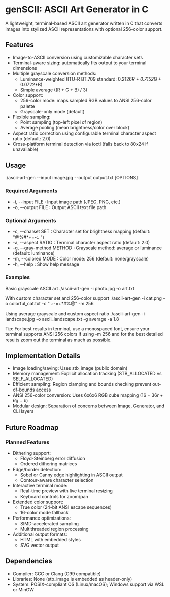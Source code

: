 # genSCII: ASCII Art Generator in C

A lightweight, terminal-based ASCII art generator written in C that converts images into stylized ASCII representations with optional 256-color support.

## Features

- Image-to-ASCII conversion using customizable character sets
- Terminal-aware sizing: automatically fits output to your terminal dimensions
- Multiple grayscale conversion methods:
  - Luminance-weighted (ITU-R BT.709 standard: 0.2126*R + 0.7152*G + 0.0722*B)
  - Simple average ((R + G + B) / 3)
- Color support:
  - 256-color mode: maps sampled RGB values to ANSI 256-color palette
  - Grayscale-only mode (default)
- Flexible sampling:
  - Point sampling (top-left pixel of region)
  - Average pooling (mean brightness/color over block)
- Aspect ratio correction using configurable terminal character aspect ratio (default: 2.0)
- Cross-platform terminal detection via ioctl (falls back to 80x24 if unavailable)

## Usage

./ascii-art-gen --input image.jpg --output output.txt [OPTIONS]

### Required Arguments

- -i, --input FILE      : Input image path (JPEG, PNG, etc.)
- -o, --output FILE     : Output ASCII text file path

### Optional Arguments

- -c, --charset SET        : Character set for brightness mapping (default: "@%#*+=-:. ")
- -a, --aspect RATIO       : Terminal character aspect ratio (default: 2.0)
- -g, --gray-method METHOD : Grayscale method: average or luminance (default: luminance)
- -m, --colored MODE       : Color mode: 256 (default: none/grayscale)
- -h, --help               : Show help message

### Examples

Basic grayscale ASCII art
./ascii-art-gen -i photo.jpg -o art.txt

With custom character set and 256-color support
./ascii-art-gen -i cat.png -o colorful_cat.txt -c " .:-=+*#%@" -m 256

Using average grayscale and custom aspect ratio
./ascii-art-gen -i landscape.jpg -o ascii_landscape.txt -g average -a 1.8

Tip: For best results in terminal, use a monospaced font, ensure your terminal supports ANSI 256 colors if using -m 256 and for the best detailed results zoom out the terminal as much as possible.

## Implementation Details

- Image loading/saving: Uses stb_image (public domain)
- Memory management: Explicit allocation tracking (STB_ALLOCATED vs SELF_ALLOCATED)
- Efficient sampling: Region clamping and bounds checking prevent out-of-bounds access
- ANSI 256-color conversion: Uses 6x6x6 RGB cube mapping (16 + 36*r + 6*g + b)
- Modular design: Separation of concerns between Image, Generator, and CLI layers

## Future Roadmap

### Planned Features

- Dithering support:
  - Floyd-Steinberg error diffusion
  - Ordered dithering matrices
- Edge/border detection:
  - Sobel or Canny edge highlighting in ASCII output
  - Contour-aware character selection
- Interactive terminal mode:
  - Real-time preview with live terminal resizing
  - Keyboard controls for zoom/pan
- Extended color support:
  - True color (24-bit ANSI escape sequences)
  - 16-color mode fallback
- Performance optimizations:
  - SIMD-accelerated sampling
  - Multithreaded region processing
- Additional output formats:
  - HTML with embedded styles
  - SVG vector output

## Dependencies

- Compiler: GCC or Clang (C99 compatible)
- Libraries: None (stb_image is embedded as header-only)
- System: POSIX-compliant OS (Linux/macOS); Windows support via WSL or MinGW
